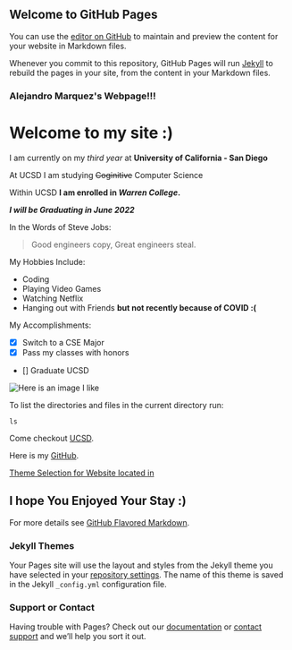 ## Welcome to GitHub Pages

You can use the [editor on GitHub](https://github.com/Alex-942/CSE110-Lab1/edit/gh-pages/index.md) to maintain and preview the content for your website in Markdown files.

Whenever you commit to this repository, GitHub Pages will run [Jekyll](https://jekyllrb.com/) to rebuild the pages in your site, from the content in your Markdown files.


### Alejandro Marquez's Webpage!!!
# Welcome to my site :)

I am currently on my *third year* at **University of California - San Diego**

At UCSD I am studying ~~Coginitive~~ Computer Science

Within UCSD **I am enrolled in _Warren College_.**

***I will be Graduating in June 2022***

In the Words of Steve Jobs:
> Good engineers copy, Great engineers steal.

My Hobbies Include:
- Coding
- Playing Video Games
- Watching Netflix 
- Hanging out with Friends **but not recently because of COVID :(**

My Accomplishments:
- [X] Switch to a CSE Major
- [X] Pass my classes with honors
- [] Graduate UCSD 

![Here is an image I like](https://octodex.github.com/images/yaktocat.png)

To list the directories and files in the current directory run:
```
ls
```

Come checkout [UCSD](https://ucsd.edu/).

Here is my [GitHub](https://github.com/Alex-942/CSE110-Lab1/blob/gh-pages/index.md#welcome-to-github-pages).

[Theme Selection for Website located in](./CSE110-Lab1/_config.yml)

## I hope You Enjoyed Your Stay :)

For more details see [GitHub Flavored Markdown](https://guides.github.com/features/mastering-markdown/).

### Jekyll Themes

Your Pages site will use the layout and styles from the Jekyll theme you have selected in your [repository settings](https://github.com/Alex-942/CSE110-Lab1/settings). The name of this theme is saved in the Jekyll `_config.yml` configuration file.

### Support or Contact

Having trouble with Pages? Check out our [documentation](https://docs.github.com/categories/github-pages-basics/) or [contact support](https://github.com/contact) and we’ll help you sort it out.
